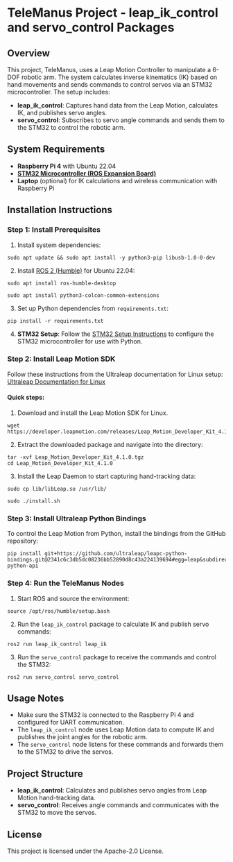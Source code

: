 # TeleManus Project - leap_ik_control and servo_control Packages


## Overview

This project, TeleManus, uses a Leap Motion Controller to manipulate a 6-DOF robotic arm. The system calculates inverse kinematics (IK) based on hand movements and sends commands to control servos via an STM32 microcontroller. The setup includes:

- **leap_ik_control**: Captures hand data from the Leap Motion, calculates IK, and publishes servo angles.
- **servo_control**: Subscribes to servo angle commands and sends them to the STM32 to control the robotic arm.



## System Requirements

- **Raspberry Pi 4** with Ubuntu 22.04
- **[STM32 Microcontroller (ROS Expansion Board)](https://www.amazon.com/dp/B0CZHPCVLX/ref=twister_B0BX52PQRT?_encoding=UTF8&th=1)**
- **Laptop** (optional) for IK calculations and wireless communication with Raspberry Pi

## Installation Instructions

### Step 1: Install Prerequisites

1. Install system dependencies:

```
sudo apt update && sudo apt install -y python3-pip libusb-1.0-0-dev 
```

2. Install [ROS 2 (Humble)](https://docs.ros.org/en/humble/Installation/Ubuntu-Install-Debs.html) for Ubuntu 22.04:
```
sudo apt install ros-humble-desktop

sudo apt install python3-colcon-common-extensions
```

3. Set up Python dependencies from `requirements.txt`:
```
pip install -r requirements.txt
```

4. **STM32 Setup**: Follow the [STM32 Setup Instructions](https://github.com/TheTacoBytes/STM32-ROS-ExpansionBoard) to configure the STM32 microcontroller for use with Python.


### Step 2: Install Leap Motion SDK

Follow these instructions from the Ultraleap documentation for Linux setup:  
[Ultraleap Documentation for Linux](https://docs.ultraleap.com/linux/)

#### Quick steps:

1. Download and install the Leap Motion SDK for Linux.
```
wget https://developer.leapmotion.com/releases/Leap_Motion_Developer_Kit_4.1.0.tgz
```

2. Extract the downloaded package and navigate into the directory:
```
tar -xvf Leap_Motion_Developer_Kit_4.1.0.tgz
cd Leap_Motion_Developer_Kit_4.1.0
```

3. Install the Leap Daemon to start capturing hand-tracking data:
```
sudo cp lib/libLeap.so /usr/lib/

sudo ./install.sh
```


### Step 3: Install Ultraleap Python Bindings

To control the Leap Motion from Python, install the bindings from the GitHub repository:
```
pip install git+https://github.com/ultraleap/leapc-python-bindings.git@2341c6c3db5dc08236bb52890d8c43a224139694#egg=leap&subdirectory=leapc-python-api
```


### Step 4: Run the TeleManus Nodes

1. Start ROS and source the environment:
```
source /opt/ros/humble/setup.bash
```

2. Run the `leap_ik_control` package to calculate IK and publish servo commands:
```
ros2 run leap_ik_control leap_ik
```

3. Run the `servo_control` package to receive the commands and control the STM32:
```
ros2 run servo_control servo_control
```


## Usage Notes

- Make sure the STM32 is connected to the Raspberry Pi 4 and configured for UART communication.
- The `leap_ik_control` node uses Leap Motion data to compute IK and publishes the joint angles for the robotic arm.
- The `servo_control` node listens for these commands and forwards them to the STM32 to drive the servos.



## Project Structure

- **leap_ik_control**: Calculates and publishes servo angles from Leap Motion hand-tracking data.
- **servo_control**: Receives angle commands and communicates with the STM32 to move the servos.

## License

This project is licensed under the Apache-2.0 License.

